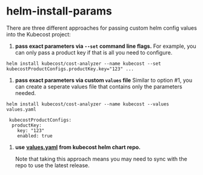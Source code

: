 # helm-install-params

There are three different approaches for passing custom helm config values into the Kubecost project:

1. **pass exact parameters via `--set` command line flags.** For example, you can only pass a product key if that is all you need to configure.

```text
helm install kubecost/cost-analyzer --name kubecost --set kubecostProductConfigs.productKey.key="123" ...
```

1. **pass exact parameters via custom `values` file** Similar to option \#1, you can create a seperate values file that contains only the parameters needed. 

```text
helm install kubecost/cost-analyzer --name kubecost --values values.yaml
```

```text
 kubecostProductConfigs:
  productKey: 
    key: "123"
    enabled: true
```

1. **use** [**values.yaml**](https://github.com/kubecost/cost-analyzer-helm-chart/blob/master/cost-analyzer/values.yaml) **from kubecost helm chart repo.** 

   Note that taking this approach means you may need to sync with the repo to use the latest release. 

